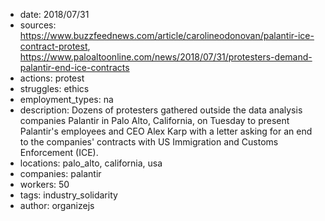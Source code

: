- date: 2018/07/31
- sources: https://www.buzzfeednews.com/article/carolineodonovan/palantir-ice-contract-protest, https://www.paloaltoonline.com/news/2018/07/31/protesters-demand-palantir-end-ice-contracts
- actions: protest
- struggles: ethics
- employment_types: na
- description: Dozens of protesters gathered outside the data analysis companies Palantir in Palo Alto, California, on Tuesday to present Palantir's employees and CEO Alex Karp with a letter asking for an end to the companies' contracts with US Immigration and Customs Enforcement (ICE).
- locations: palo_alto, california, usa
- companies: palantir
- workers: 50
- tags: industry_solidarity
- author: organizejs
